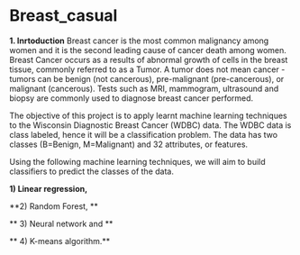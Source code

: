 
# Breast_casual


**1. Inrtoduction**
Breast cancer is the most common malignancy among women and it is the second leading cause of cancer death among women.
Breast Cancer occurs as a results of abnormal growth of cells in the breast tissue, commonly referred to as a Tumor. 
A tumor does not mean cancer - tumors can be benign (not cancerous), pre-malignant (pre-cancerous), or malignant (cancerous).
 Tests such as MRI, mammogram, ultrasound and biopsy are commonly used to diagnose breast cancer performed.

The objective of this project is to apply learnt machine learning techniques to the Wisconsin Diagnostic Breast Cancer (WDBC) data. The WDBC data is class labeled, hence it will be a classification problem. The data has two classes (B=Benign, M=Malignant) and 32 attributes, or features.

Using the following machine learning techniques, we will aim to build classifiers to predict the classes of the data. 

**1) Linear regression,**

**2) Random Forest, **

** 3) Neural network and **

** 4) K-means algorithm.**



